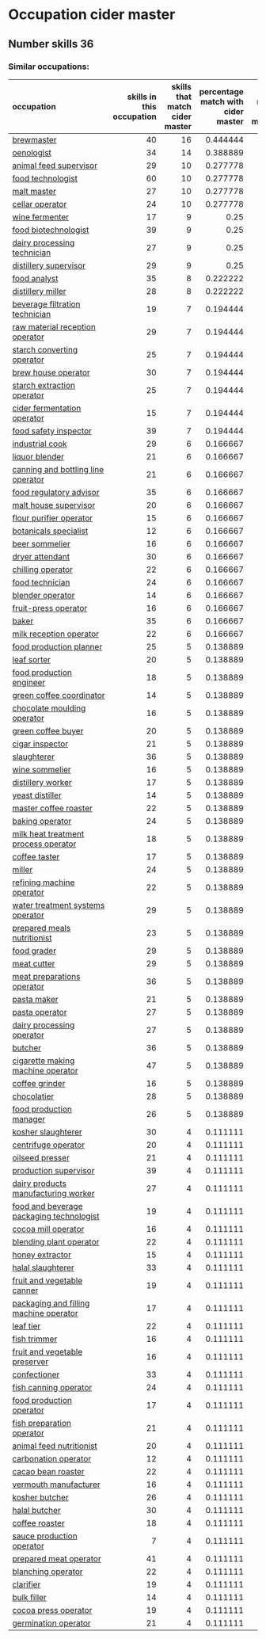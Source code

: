 # Occupation cider master
## Number skills 36
### Similar occupations:
| occupation                                                                              |   skills in this occupation |   skills that match cider master |   percentage match with cider master |   skills not in cider master |
|:----------------------------------------------------------------------------------------|----------------------------:|---------------------------------:|-------------------------------------:|-----------------------------:|
| [brewmaster](brewmaster.md)                                                             |                          40 |                               16 |                             0.444444 |                           24 |
| [oenologist](oenologist.md)                                                             |                          34 |                               14 |                             0.388889 |                           20 |
| [animal feed supervisor](animal_feed_supervisor.md)                                     |                          29 |                               10 |                             0.277778 |                           19 |
| [food technologist](food_technologist.md)                                               |                          60 |                               10 |                             0.277778 |                           50 |
| [malt master](malt_master.md)                                                           |                          27 |                               10 |                             0.277778 |                           17 |
| [cellar operator](cellar_operator.md)                                                   |                          24 |                               10 |                             0.277778 |                           14 |
| [wine fermenter](wine_fermenter.md)                                                     |                          17 |                                9 |                             0.25     |                            8 |
| [food biotechnologist](food_biotechnologist.md)                                         |                          39 |                                9 |                             0.25     |                           30 |
| [dairy processing technician](dairy_processing_technician.md)                           |                          27 |                                9 |                             0.25     |                           18 |
| [distillery supervisor](distillery_supervisor.md)                                       |                          29 |                                9 |                             0.25     |                           20 |
| [food analyst](food_analyst.md)                                                         |                          35 |                                8 |                             0.222222 |                           27 |
| [distillery miller](distillery_miller.md)                                               |                          28 |                                8 |                             0.222222 |                           20 |
| [beverage filtration technician](beverage_filtration_technician.md)                     |                          19 |                                7 |                             0.194444 |                           12 |
| [raw material reception operator](raw_material_reception_operator.md)                   |                          29 |                                7 |                             0.194444 |                           22 |
| [starch converting operator](starch_converting_operator.md)                             |                          25 |                                7 |                             0.194444 |                           18 |
| [brew house operator](brew_house_operator.md)                                           |                          30 |                                7 |                             0.194444 |                           23 |
| [starch extraction operator](starch_extraction_operator.md)                             |                          25 |                                7 |                             0.194444 |                           18 |
| [cider fermentation operator](cider_fermentation_operator.md)                           |                          15 |                                7 |                             0.194444 |                            8 |
| [food safety inspector](food_safety_inspector.md)                                       |                          39 |                                7 |                             0.194444 |                           32 |
| [industrial cook](industrial_cook.md)                                                   |                          29 |                                6 |                             0.166667 |                           23 |
| [liquor blender](liquor_blender.md)                                                     |                          21 |                                6 |                             0.166667 |                           15 |
| [canning and bottling line operator](canning_and_bottling_line_operator.md)             |                          21 |                                6 |                             0.166667 |                           15 |
| [food regulatory advisor](food_regulatory_advisor.md)                                   |                          35 |                                6 |                             0.166667 |                           29 |
| [malt house supervisor](malt_house_supervisor.md)                                       |                          20 |                                6 |                             0.166667 |                           14 |
| [flour purifier operator](flour_purifier_operator.md)                                   |                          15 |                                6 |                             0.166667 |                            9 |
| [botanicals specialist](botanicals_specialist.md)                                       |                          12 |                                6 |                             0.166667 |                            6 |
| [beer sommelier](beer_sommelier.md)                                                     |                          16 |                                6 |                             0.166667 |                           10 |
| [dryer attendant](dryer_attendant.md)                                                   |                          30 |                                6 |                             0.166667 |                           24 |
| [chilling operator](chilling_operator.md)                                               |                          22 |                                6 |                             0.166667 |                           16 |
| [food technician](food_technician.md)                                                   |                          24 |                                6 |                             0.166667 |                           18 |
| [blender operator](blender_operator.md)                                                 |                          14 |                                6 |                             0.166667 |                            8 |
| [fruit-press operator](fruit-press_operator.md)                                         |                          16 |                                6 |                             0.166667 |                           10 |
| [baker](baker.md)                                                                       |                          35 |                                6 |                             0.166667 |                           29 |
| [milk reception operator](milk_reception_operator.md)                                   |                          22 |                                6 |                             0.166667 |                           16 |
| [food production planner](food_production_planner.md)                                   |                          25 |                                5 |                             0.138889 |                           20 |
| [leaf sorter](leaf_sorter.md)                                                           |                          20 |                                5 |                             0.138889 |                           15 |
| [food production engineer](food_production_engineer.md)                                 |                          18 |                                5 |                             0.138889 |                           13 |
| [green coffee coordinator](green coffee coordinator.md)                                 |                          14 |                                5 |                             0.138889 |                            9 |
| [chocolate moulding operator](chocolate_moulding_operator.md)                           |                          16 |                                5 |                             0.138889 |                           11 |
| [green coffee buyer](green_coffee_buyer.md)                                             |                          20 |                                5 |                             0.138889 |                           15 |
| [cigar inspector](cigar_inspector.md)                                                   |                          21 |                                5 |                             0.138889 |                           16 |
| [slaughterer](slaughterer.md)                                                           |                          36 |                                5 |                             0.138889 |                           31 |
| [wine sommelier](wine_sommelier.md)                                                     |                          16 |                                5 |                             0.138889 |                           11 |
| [distillery worker](distillery_worker.md)                                               |                          17 |                                5 |                             0.138889 |                           12 |
| [yeast distiller](yeast_distiller.md)                                                   |                          14 |                                5 |                             0.138889 |                            9 |
| [master coffee roaster](master_coffee_roaster.md)                                       |                          22 |                                5 |                             0.138889 |                           17 |
| [baking operator](baking_operator.md)                                                   |                          24 |                                5 |                             0.138889 |                           19 |
| [milk heat treatment process operator](milk_heat_treatment_process_operator.md)         |                          18 |                                5 |                             0.138889 |                           13 |
| [coffee taster](coffee_taster.md)                                                       |                          17 |                                5 |                             0.138889 |                           12 |
| [miller](miller.md)                                                                     |                          24 |                                5 |                             0.138889 |                           19 |
| [refining machine operator](refining_machine_operator.md)                               |                          22 |                                5 |                             0.138889 |                           17 |
| [water treatment systems operator](water_treatment_systems_operator.md)                 |                          29 |                                5 |                             0.138889 |                           24 |
| [prepared meals nutritionist](prepared_meals_nutritionist.md)                           |                          23 |                                5 |                             0.138889 |                           18 |
| [food grader](food_grader.md)                                                           |                          29 |                                5 |                             0.138889 |                           24 |
| [meat cutter](meat_cutter.md)                                                           |                          29 |                                5 |                             0.138889 |                           24 |
| [meat preparations operator](meat_preparations_operator.md)                             |                          36 |                                5 |                             0.138889 |                           31 |
| [pasta maker](pasta_maker.md)                                                           |                          21 |                                5 |                             0.138889 |                           16 |
| [pasta operator](pasta_operator.md)                                                     |                          27 |                                5 |                             0.138889 |                           22 |
| [dairy processing operator](dairy_processing_operator.md)                               |                          27 |                                5 |                             0.138889 |                           22 |
| [butcher](butcher.md)                                                                   |                          36 |                                5 |                             0.138889 |                           31 |
| [cigarette making machine operator](cigarette_making_machine_operator.md)               |                          47 |                                5 |                             0.138889 |                           42 |
| [coffee grinder](coffee_grinder.md)                                                     |                          16 |                                5 |                             0.138889 |                           11 |
| [chocolatier](chocolatier.md)                                                           |                          28 |                                5 |                             0.138889 |                           23 |
| [food production manager](food_production_manager.md)                                   |                          26 |                                5 |                             0.138889 |                           21 |
| [kosher slaughterer](kosher_slaughterer.md)                                             |                          30 |                                4 |                             0.111111 |                           26 |
| [centrifuge operator](centrifuge_operator.md)                                           |                          20 |                                4 |                             0.111111 |                           16 |
| [oilseed presser](oilseed_presser.md)                                                   |                          21 |                                4 |                             0.111111 |                           17 |
| [production supervisor](production_supervisor.md)                                       |                          39 |                                4 |                             0.111111 |                           35 |
| [dairy products manufacturing worker](dairy_products_manufacturing_worker.md)           |                          27 |                                4 |                             0.111111 |                           23 |
| [food and beverage packaging technologist](food_and_beverage_packaging_technologist.md) |                          19 |                                4 |                             0.111111 |                           15 |
| [cocoa mill operator](cocoa_mill_operator.md)                                           |                          16 |                                4 |                             0.111111 |                           12 |
| [blending plant operator](blending_plant_operator.md)                                   |                          22 |                                4 |                             0.111111 |                           18 |
| [honey extractor](honey_extractor.md)                                                   |                          15 |                                4 |                             0.111111 |                           11 |
| [halal slaughterer](halal_slaughterer.md)                                               |                          33 |                                4 |                             0.111111 |                           29 |
| [fruit and vegetable canner](fruit_and_vegetable_canner.md)                             |                          19 |                                4 |                             0.111111 |                           15 |
| [packaging and filling machine operator](packaging_and_filling_machine_operator.md)     |                          17 |                                4 |                             0.111111 |                           13 |
| [leaf tier](leaf_tier.md)                                                               |                          22 |                                4 |                             0.111111 |                           18 |
| [fish trimmer](fish_trimmer.md)                                                         |                          16 |                                4 |                             0.111111 |                           12 |
| [fruit and vegetable preserver](fruit_and_vegetable_preserver.md)                       |                          16 |                                4 |                             0.111111 |                           12 |
| [confectioner](confectioner.md)                                                         |                          33 |                                4 |                             0.111111 |                           29 |
| [fish canning operator](fish_canning_operator.md)                                       |                          24 |                                4 |                             0.111111 |                           20 |
| [food production operator](food_production_operator.md)                                 |                          17 |                                4 |                             0.111111 |                           13 |
| [fish preparation operator](fish_preparation_operator.md)                               |                          21 |                                4 |                             0.111111 |                           17 |
| [animal feed nutritionist](animal_feed_nutritionist.md)                                 |                          20 |                                4 |                             0.111111 |                           16 |
| [carbonation operator](carbonation_operator.md)                                         |                          12 |                                4 |                             0.111111 |                            8 |
| [cacao bean roaster](cacao_bean_roaster.md)                                             |                          22 |                                4 |                             0.111111 |                           18 |
| [vermouth manufacturer](vermouth_manufacturer.md)                                       |                          16 |                                4 |                             0.111111 |                           12 |
| [kosher butcher](kosher_butcher.md)                                                     |                          26 |                                4 |                             0.111111 |                           22 |
| [halal butcher](halal_butcher.md)                                                       |                          30 |                                4 |                             0.111111 |                           26 |
| [coffee roaster](coffee_roaster.md)                                                     |                          18 |                                4 |                             0.111111 |                           14 |
| [sauce production operator](sauce_production_operator.md)                               |                           7 |                                4 |                             0.111111 |                            3 |
| [prepared meat operator](prepared_meat_operator.md)                                     |                          41 |                                4 |                             0.111111 |                           37 |
| [blanching operator](blanching_operator.md)                                             |                          22 |                                4 |                             0.111111 |                           18 |
| [clarifier](clarifier.md)                                                               |                          19 |                                4 |                             0.111111 |                           15 |
| [bulk filler](bulk_filler.md)                                                           |                          14 |                                4 |                             0.111111 |                           10 |
| [cocoa press operator](cocoa_press_operator.md)                                         |                          19 |                                4 |                             0.111111 |                           15 |
| [germination operator](germination_operator.md)                                         |                          21 |                                4 |                             0.111111 |                           17 |
